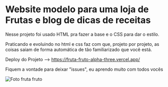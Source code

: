 # Website modelo para uma loja de Frutas e blog de dicas de receitas

Nesse projeto foi usado HTML pra fazer a base e o CSS para dar o estilo.

Praticando e evoluindo no html e css faz com que, projeto por projeto, as coisas saiam de forma automática de tão familiarizado que você está.

Deploy do Projeto --> https://fruta-fruto-alpha-three.vercel.app/

Fiquem a vontade para deixar "issues", eu aprendo muito com todos vocês

![Foto fruta fruto](https://user-images.githubusercontent.com/110340138/228275892-77d1572c-c070-4dc6-8ca5-7d3e0d5f734a.png)


